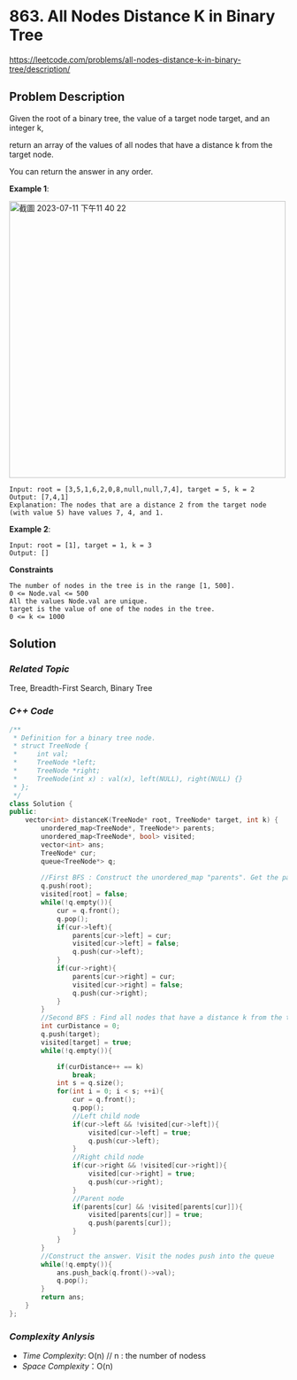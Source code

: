 # 863. All Nodes Distance K in Binary Tree
https://leetcode.com/problems/all-nodes-distance-k-in-binary-tree/description/

## Problem Description

Given the root of a binary tree, the value of a target node target, and an integer k, 

return an array of the values of all nodes that have a distance k from the target node.

You can return the answer in any order.


**Example 1**:

<img width="500" alt="截圖 2023-07-11 下午11 40 22" src="https://github.com/Eddiecc06/LeetCode/assets/18256877/f3f619aa-3fa6-4f9b-8f9d-55fa38f98705">

```
Input: root = [3,5,1,6,2,0,8,null,null,7,4], target = 5, k = 2
Output: [7,4,1]
Explanation: The nodes that are a distance 2 from the target node (with value 5) have values 7, 4, and 1.
```
**Example 2**:
```
Input: root = [1], target = 1, k = 3
Output: []
```

**Constraints**
```
The number of nodes in the tree is in the range [1, 500].
0 <= Node.val <= 500
All the values Node.val are unique.
target is the value of one of the nodes in the tree.
0 <= k <= 1000
```

## Solution

### _Related Topic_
   Tree, Breadth-First Search, Binary Tree

### _C++ Code_
```cpp
/**
 * Definition for a binary tree node.
 * struct TreeNode {
 *     int val;
 *     TreeNode *left;
 *     TreeNode *right;
 *     TreeNode(int x) : val(x), left(NULL), right(NULL) {}
 * };
 */
class Solution {
public:
    vector<int> distanceK(TreeNode* root, TreeNode* target, int k) {
        unordered_map<TreeNode*, TreeNode*> parents;
        unordered_map<TreeNode*, bool> visited;
        vector<int> ans;
        TreeNode* cur;
        queue<TreeNode*> q;
        
        //First BFS : Construct the unordered_map "parents". Get the parent ndoe of all nodes
        q.push(root);
        visited[root] = false;
        while(!q.empty()){
            cur = q.front();
            q.pop();
            if(cur->left){
                parents[cur->left] = cur;
                visited[cur->left] = false;
                q.push(cur->left);
            }
            if(cur->right){
                parents[cur->right] = cur;
                visited[cur->right] = false;
                q.push(cur->right);
            }
        }
        //Second BFS : Find all nodes that have a distance k from the target node.
        int curDistance = 0;
        q.push(target);
        visited[target] = true;
        while(!q.empty()){

            if(curDistance++ == k)
                break;
            int s = q.size();
            for(int i = 0; i < s; ++i){
                cur = q.front();
                q.pop();
                //Left child node
                if(cur->left && !visited[cur->left]){
                    visited[cur->left] = true;
                    q.push(cur->left);
                }
                //Right child node
                if(cur->right && !visited[cur->right]){
                    visited[cur->right] = true;
                    q.push(cur->right);
                }
                //Parent node
                if(parents[cur] && !visited[parents[cur]]){
                    visited[parents[cur]] = true;
                    q.push(parents[cur]);
                }
            }
        }
        //Construct the answer. Visit the nodes push into the queue
        while(!q.empty()){
            ans.push_back(q.front()->val);
            q.pop();
        }
        return ans;
    }
};
```

### _Complexity Anlysis_
- _Time Complexity_: O(n)  // n : the number of nodess
- _Space Complexity_：O(n)
